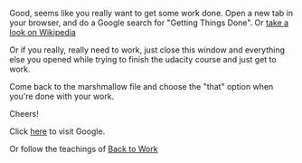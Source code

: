 Good, seems like you really want to get some work done.
Open a new tab in your browser, and do a Google
search for "Getting Things Done". Or [take a look on Wikipedia](https://en.wikipedia.org/wiki/Getting_Things_Done/)

Or if you really, really need to work,
just close this window and everything else you
opened while trying to finish the udacity course
and just get to work.

Come back to the marshmallow file and choose the 
"that" option when you're done with your work.

Cheers!

Click [here](http://www.google.com) to visit Google.

Or follow the teachings of [Back to Work](http://5by5.tv/b2w/)

